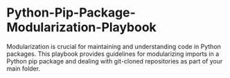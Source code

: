 # Python-Pip-Package-Modularization-Playbook
Modularization is crucial for maintaining and understanding code in Python packages. This playbook provides guidelines for modularizing imports in a Python pip package and dealing with git-cloned repositories as part of your main folder.
